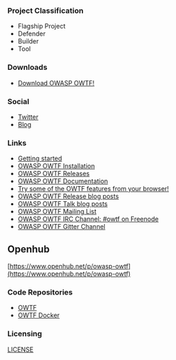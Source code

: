 ### Project Classification

* <i class="fas fa-flag" style="color:#2ADA08;"></i>Flagship Project
* <i class="fas fa-hammer" style="color:#233e81;"></i> Defender
* <i class="fas fa-toolbox" style="color:#233e81;"></i> Builder
* <i class="fas fa-tools" style="color:#233e81;"></i> Tool


### Downloads

* [Download OWASP OWTF!](https://github.com/owtf/owtf)

### Social

* [Twitter](https://twitter.com/owtfp?lang=en)
* [Blog](https://medium.com/@owtf)

### Links

* [Getting started](https://owtf.github.io/)
* [OWASP OWTF Installation](https://owtf.github.io#download)
* [OWASP OWTF Releases](https://github.com/owtf/owtf/releases)
* [OWASP OWTF Documentation](http://docs.owtf.org)
* [Try some of the OWTF features from your browser!](https://owtf.github.io/online-passive-scanner/)
* [OWASP OWTF Release blog posts](http://blog.7-a.org/search/label/OWTF%20Release)
* [OWASP OWTF Talk blog posts](http://blog.7-a.org/search/label/OWTF%20Talks)
* [OWASP OWTF Mailing List](https://lists.owasp.org/mailman/listinfo/owasp_owtf)
* [OWASP OWTF IRC Channel: #owtf on Freenode](http://webchat.freenode.net/?channels=owtf)
* [OWASP OWTF Gitter Channel](https://gitter.im/owtf/owtf)

Openhub
-------

[https://www.openhub.net/p/owasp-owtf](https://www.openhub.net/p/owasp-owtf)


### Code Repositories

* [OWTF](https://github.com/owtf/owtf/)
* [OWTF Docker](https://github.com/owtf/owtf-docker)


### Licensing

[LICENSE](https://github.com/owtf/owtf/blob/develop/LICENSE.md)
